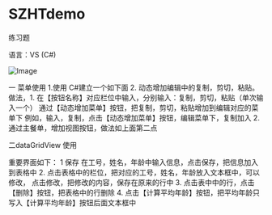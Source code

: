 # SZHTdemo

练习题

语言：VS (C#)

![Image](https://github.com/FYG1998/SZHTdemo/images/winfromView.png)

一 菜单使用
1.使用 C#建立一个如下面
2. 动态增加编辑中的复制，剪切，粘贴。
做法，1. 在【按钮名称】对应栏位中输入，分别输入：复制，剪切，粘贴（单次输入一个）
通过【动态增加菜单】按钮，把复制，剪切，粘贴增加到编辑对应的菜单下
例如，输入，复制，点击【动态增加菜单】按钮，编辑菜单下，复制加入
2. 通过主餐单，增加视图按钮，做法如上面第二点

二dataGridView 使用

重要界面如下：
1 保存
 在工号，姓名，年龄中输入信息，点击保存，把信息加入到表格中
2. 点击表格中的栏位，把对应的工号，姓名，年龄放入文本框中，可以修改，
 点击修改，把修改的内容，保存在原来的行中
3. 点击表中中的行，点击【删除】按钮，把表格中的行删除
4. 点击【计算平均年龄】按钮，把平均年龄只写入【计算平均年龄】按钮后面文本框中
